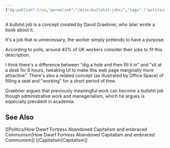 ```yaml
---
{"dg-publish":true,"permalink":"/misc/bullshit-jobs/","tags":["politics","economics"],"noteIcon":1}
---
```



A bullshit job is a concept created by David Graebner, who later wrote a book about it. 

It's a job that is unnecessary, the worker simply pretends to have a purpose. 

According to polls, around 40% of UK workers consider their jobs to fit this description.

I think there's a difference between "dig a hole and then fill it in" and "sit at a desk for 8 hours, tweaking UI to make this web page marginally more attractive". There's also a related concept (as illustrated by Office Space) of filling a seat and "working" for a short period of time.

Graebner argues that previously meaningful work can become a bullshit job though administrative work and managerialism, which he argues is especially prevalent in academia. 

## See Also

[[Politics/How Dwarf Fortress Abandoned Capitalism and embraced Communism\|How Dwarf Fortress Abandoned Capitalism and embraced Communism]]
[[Capitalism\|Capitalism]]